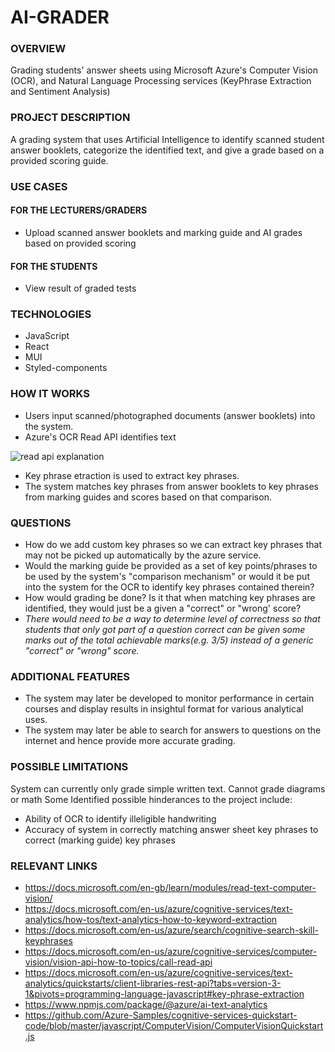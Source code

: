# AI-GRADER
### OVERVIEW
Grading students' answer sheets using Microsoft Azure's Computer Vision (OCR), and Natural Language Processing services (KeyPhrase Extraction and Sentiment Analysis)

### PROJECT DESCRIPTION
A grading system that uses Artificial Intelligence to identify scanned student answer booklets, categorize the identified text, and give a grade based on a provided scoring guide. 

### USE CASES
#### FOR THE LECTURERS/GRADERS
- Upload scanned answer booklets and marking guide and AI grades based on provided scoring

#### FOR THE STUDENTS
- View result of graded tests

### TECHNOLOGIES
- JavaScript
- React
- MUI
- Styled-components

### HOW IT WORKS
- Users input scanned/photographed documents (answer booklets) into the system.
- Azure's OCR Read API identifies text

![read api explanation](https://user-images.githubusercontent.com/30049719/126845493-309913a8-48d7-4626-83c1-c6820d639768.PNG)
- Key phrase etraction is used to extract key phrases.
- The system matches key phrases from answer booklets to key phrases from marking guides and scores based on that comparison.

### QUESTIONS
- How do we add custom key phrases so we can extract key phrases that may not be picked up automatically by the azure service.
- Would the marking guide be provided as a set of key points/phrases to be used by the system's "comparison mechanism" or would it be put into the system for the OCR to identify key phrases contained therein?
- How would grading be done? Is it that when matching key phrases are identified, they would just be a given a "correct" or "wrong' score?
- *There would need to be a way to determine level of correctness so that students that only got part of a question correct can be given some marks out of the total achievable marks(e.g. 3/5) instead of a generic "correct" or "wrong" score.*

### ADDITIONAL FEATURES
- The system may later be developed to monitor performance in certain courses and display results in insightul format for various analytical uses.
- The system may later be able to search for answers to questions on the internet and hence provide more accurate grading.

### POSSIBLE LIMITATIONS
System can currently only grade simple written text. Cannot grade diagrams or math
Some Identified possible hinderances to the project include:
- Ability of OCR to identify illeligible handwriting
- Accuracy of system in correctly matching answer sheet key phrases to correct (marking guide) key phrases 

### RELEVANT LINKS
- https://docs.microsoft.com/en-gb/learn/modules/read-text-computer-vision/
- https://docs.microsoft.com/en-us/azure/cognitive-services/text-analytics/how-tos/text-analytics-how-to-keyword-extraction
- https://docs.microsoft.com/en-us/azure/search/cognitive-search-skill-keyphrases
- https://docs.microsoft.com/en-us/azure/cognitive-services/computer-vision/vision-api-how-to-topics/call-read-api
- https://docs.microsoft.com/en-us/azure/cognitive-services/text-analytics/quickstarts/client-libraries-rest-api?tabs=version-3-1&pivots=programming-language-javascript#key-phrase-extraction
- https://www.npmjs.com/package/@azure/ai-text-analytics
- https://github.com/Azure-Samples/cognitive-services-quickstart-code/blob/master/javascript/ComputerVision/ComputerVisionQuickstart.js
